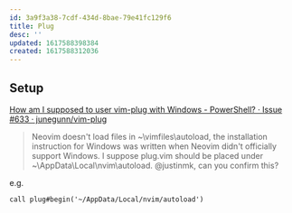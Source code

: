 ```yaml
---
id: 3a9f3a38-7cdf-434d-8bae-79e41fc129f6
title: Plug
desc: ''
updated: 1617588398384
created: 1617588312036
---
```


## Setup

[How am I supposed to user vim-plug with Windows - PowerShell? · Issue #633 · junegunn/vim-plug](https://github.com/junegunn/vim-plug/issues/633)


> Neovim doesn't load files in ~\vimfiles\autoload, the installation instruction for Windows was written when Neovim didn't officially support Windows. I suppose plug.vim should be placed under ~\AppData\Local\nvim\autoload. @justinmk, can you confirm this?

e.g.

```vim
call plug#begin('~/AppData/Local/nvim/autoload')
```
